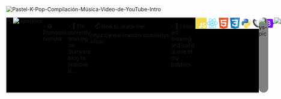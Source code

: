 ![Pastel-K-Pop-Compilación-Música-Video-de-YouTube-Intro](https://user-images.githubusercontent.com/98487733/222010908-61729d58-6cbb-4db2-a4f1-f03ee77ddc22.gif)

 <!-- <div style="position: relative; width: 100%;>
<img alt="lys-pic" height="150"  src="https://www.veed.io/embed/90fb5fd2-0b08-44b5-a7e6-2c2c8ff9ef8b">
<img width="100%" src="https://www.veed.io/embed/90fb5fd2-0b08-44b5-a7e6-2c2c8ff9ef8b">
  <img style="position: absolute; width: 100%; height: 100%;" src="https:&#x2F;&#x2F;www.canva.com&#x2F;design&#x2F;DAFb5YqcGoc&#x2F;view?embed">
<img src="https://dribbble.com/shots/20787362-banner-para-github?added_first_shot=true&new_shot_upload=true&utm_source=Clipboard_Shot&utm_campaign=lyssivonne&utm_content=banner%20para%20github&utm_medium=Social_Share&utm_source=Clipboard_Shot&utm_campaign=lyssivonne&utm_content=banner%20para%20github&utm_medium=Social_Share">                                        </div> -->

<div style="display: flex; background:red;"><br>
 <div style="display: flex; background:black;">
Hi! <img src="https://media.giphy.com/media/hvRJCLFzcasrR4ia7z/giphy.gif" width="25px">
:sparkles:<p>- 😄 Pronouns: her/she...</p>
<p>- 🔭 I’m currently working on Starwars blog to improve it...</p>
<p>- 📫 How to reach me: https://www.linkedin.com/in/lys-silva/...</p>
<p>- 💟 I love art! drawing and paint is one of my hobbies...</p>

  <img align="center" alt="Rafa-Js" height="30" width="40" src="https://raw.githubusercontent.com/devicons/devicon/master/icons/javascript/javascript-plain.svg">
  <img align="center" alt="React" height="30" width="40" src="https://raw.githubusercontent.com/devicons/devicon/master/icons/react/react-original.svg">
  <img align="center" alt="HTML" height="30" width="40" src="https://raw.githubusercontent.com/devicons/devicon/master/icons/html5/html5-original.svg">
  <img align="center" alt="CSS" height="30" width="40" src="https://raw.githubusercontent.com/devicons/devicon/master/icons/css3/css3-original.svg">
  <img align="center" alt="Python" height="30" width="40" src="https://raw.githubusercontent.com/devicons/devicon/master/icons/python/python-original.svg">
  <img align="center" alt="flask" height="30" width="40" src="https://raw.githubusercontent.com/devicons/devicon/master/icons/flask/flask-original.svg">
 <img align="center" alt="bootstrap" height="30" width="40" src="https://raw.githubusercontent.com/devicons/devicon/master/icons/bootstrap/bootstrap-original.svg">
<img align="center" alt="jest" height="30" width="40" src="https://cdn.jsdelivr.net/gh/devicons/devicon/icons/sqlalchemy/sqlalchemy-original.svg" />        
<img align="center" alt="jest" height="30" width="40" src="https://cdn.jsdelivr.net/gh/devicons/devicon/icons/jest/jest-plain.svg" />
<img align="center" alt="git" height="30" width="40" src="https://cdn.jsdelivr.net/gh/devicons/devicon/icons/git/git-original.svg" />
<img align="center" alt="github" height="30" width="40" src="https://cdn.jsdelivr.net/gh/devicons/devicon/icons/github/github-original.svg" />
          
                    
 </div>
<div>
  <img align="right" alt="lys-pic" height="200" style="border-radius:50px; display: flex; background:gray; " src="https://i.picasion.com/pic92/3411cc53f46859646eaec6614cf85dc5.gif">
</div>
</div>
